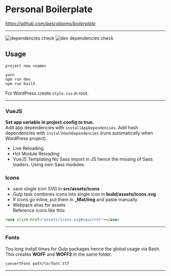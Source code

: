 
# Personal Boilerplate
_https://github.com/pascalaoms/boilerplate_
- - - -
![dependencies check](https://david-dm.org/pascalaoms/boilerplate.svg)
![dev dependencies check](https://david-dm.org/pascalaoms/boilerplate/dev-status.svg)
## Usage
```
project new <name>  

yarn
npm run dev  
npm run build
```

For WordPress create `style.css` in root.

---
### VueJS
**Set app variable in project.config to true.**  
Add app dependencies with `installAppDependencies`.
Add hash dependencies with `installHashDependencies` (runs automatically when WordPress project).

* Live Reloading
* Hot Module Reloading  
* VueJS Templating
No Sass import in JS hence the missing of Sass loaders. Using own Sass modules.  

### Icons
* save single icon SVG in **src/assets/icons**  
* Gulp task combines icons into single icon in **build/assets/icons.svg**
* If icons go inline, put them in **_Mat/img** and paste manually.
* Webpack alias for assets  
Reference icons like this:
```html
<use xlink:href="assets/icons.svg#squirrel"></use>
```

---

### Fonts
Too long install times for Gulp packages hence the global usage via Bash.  
This creates **WOFF** and **WOFF2** in the same folder.
```
convertFont path/to/font.ttf
```

---
